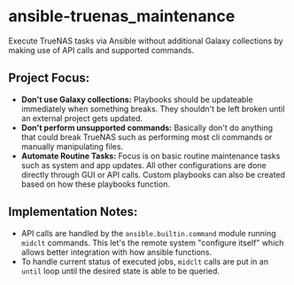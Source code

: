 # ansible-truenas_maintenance
Execute TrueNAS tasks via Ansible without additional Galaxy collections by making use of API calls and supported commands.

## Project Focus:
- **Don't use Galaxy collections:** Playbooks should be updateable immediately when something breaks. They shouldn't be left broken until an external project gets updated.
- **Don't perform unsupported commands:** Basically don't do anything that could break TrueNAS such as performing most cli commands or manually manipulating files.
- **Automate Routine Tasks:** Focus is on basic routine maintenance tasks such as system and app updates. All other configurations are done directly through GUI or API calls. Custom playbooks can also be created based on how these playbooks function.

## Implementation Notes:
- API calls are handled by the `ansible.builtin.command` module running `midclt` commands. This let's the remote system "configure itself" which allows better integration with how ansible functions.
- To handle current status of executed jobs, `midclt` calls are put in an `until` loop until the desired state is able to be queried.
